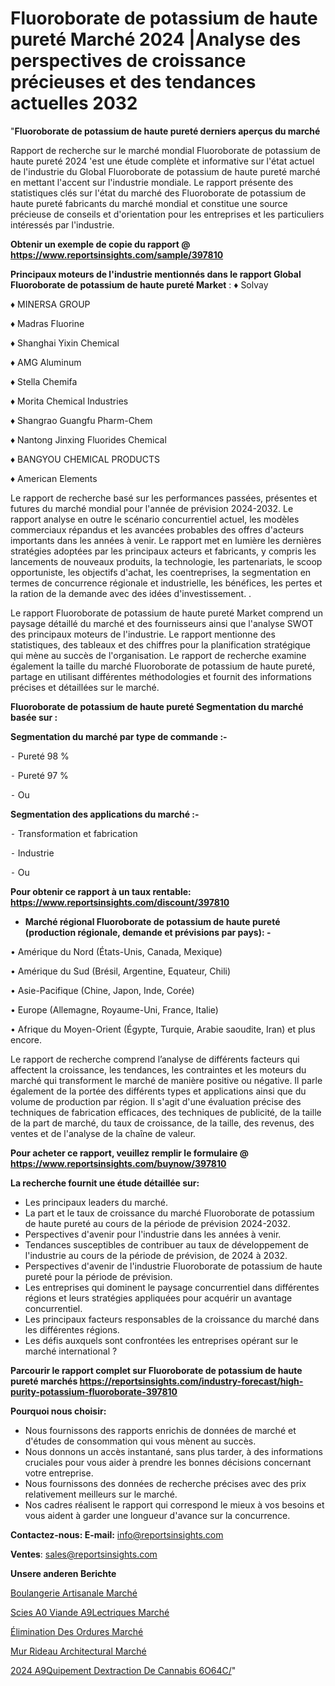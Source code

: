# Fluoroborate de potassium de haute pureté Marché 2024 |Analyse des perspectives de croissance précieuses et des tendances actuelles 2032

"<strong>Fluoroborate de potassium de haute pureté derniers aperçus du marché</strong>

Rapport de recherche sur le marché mondial Fluoroborate de potassium de haute pureté 2024 'est une étude complète et informative sur l'état actuel de l'industrie du Global Fluoroborate de potassium de haute pureté marché en mettant l'accent sur l'industrie mondiale. Le rapport présente des statistiques clés sur l'état du marché des Fluoroborate de potassium de haute pureté fabricants du marché mondial et constitue une source précieuse de conseils et d'orientation pour les entreprises et les particuliers intéressés par l'industrie.

<strong>Obtenir un exemple de copie du rapport @ <a href=https://www.reportsinsights.com/sample/397810>https://www.reportsinsights.com/sample/397810</a></strong>

<strong>Principaux moteurs de l'industrie mentionnés dans le rapport Global Fluoroborate de potassium de haute pureté Market</strong> :
♦ Solvay

♦ MINERSA GROUP

♦ Madras Fluorine

♦ Shanghai Yixin Chemical

♦ AMG Aluminum

♦ Stella Chemifa

♦ Morita Chemical Industries

♦ Shangrao Guangfu Pharm-Chem

♦ Nantong Jinxing Fluorides Chemical

♦ BANGYOU CHEMICAL PRODUCTS

♦ American Elements

Le rapport de recherche basé sur les performances passées, présentes et futures du marché mondial pour l'année de prévision 2024-2032. Le rapport analyse en outre le scénario concurrentiel actuel, les modèles commerciaux répandus et les avancées probables des offres d'acteurs importants dans les années à venir. Le rapport met en lumière les dernières stratégies adoptées par les principaux acteurs et fabricants, y compris les lancements de nouveaux produits, la technologie, les partenariats, le scoop opportuniste, les objectifs d'achat, les coentreprises, la segmentation en termes de concurrence régionale et industrielle, les bénéfices, les pertes et la ration de la demande avec des idées d'investissement. .

Le rapport Fluoroborate de potassium de haute pureté Market comprend un paysage détaillé du marché et des fournisseurs ainsi que l'analyse SWOT des principaux moteurs de l'industrie. Le rapport mentionne des statistiques, des tableaux et des chiffres pour la planification stratégique qui mène au succès de l'organisation. Le rapport de recherche examine également la taille du marché Fluoroborate de potassium de haute pureté, partage en utilisant différentes méthodologies et fournit des informations précises et détaillées sur le marché.

<strong>Fluoroborate de potassium de haute pureté Segmentation du marché basée sur :</strong>

<strong>Segmentation du marché par type de commande :-</strong>

⁃ Pureté 98 %

⁃ Pureté 97 %

⁃ Ou

<strong>Segmentation des applications du marché :-</strong>

⁃ Transformation et fabrication

⁃ Industrie

⁃ Ou

<strong>Pour obtenir ce rapport à un taux rentable: <a href=https://www.reportsinsights.com/discount/397810>https://www.reportsinsights.com/discount/397810</a></strong>
<ul>
  <li><strong>Marché régional Fluoroborate de potassium de haute pureté (production régionale, demande et prévisions par pays): -</strong></li>
</ul>
• Amérique du Nord (États-Unis, Canada, Mexique)

• Amérique du Sud (Brésil, Argentine, Equateur, Chili)

• Asie-Pacifique (Chine, Japon, Inde, Corée)

• Europe (Allemagne, Royaume-Uni, France, Italie)

• Afrique du Moyen-Orient (Égypte, Turquie, Arabie saoudite, Iran) et plus encore.

Le rapport de recherche comprend l’analyse de différents facteurs qui affectent la croissance, les tendances, les contraintes et les moteurs du marché qui transforment le marché de manière positive ou négative. Il parle également de la portée des différents types et applications ainsi que du volume de production par région. Il s'agit d'une évaluation précise des techniques de fabrication efficaces, des techniques de publicité, de la taille de la part de marché, du taux de croissance, de la taille, des revenus, des ventes et de l'analyse de la chaîne de valeur.

<strong>Pour acheter ce rapport, veuillez remplir le formulaire @   <a href=https://www.reportsinsights.com/buynow/397810>https://www.reportsinsights.com/buynow/397810</a></strong>

<strong>La recherche fournit une étude détaillée sur:</strong>
<ul>
  <li>Les principaux leaders du marché.</li>
  <li>La part et le taux de croissance du marché Fluoroborate de potassium de haute pureté au cours de la période de prévision 2024-2032.</li>
  <li>Perspectives d'avenir pour l'industrie dans les années à venir.</li>
  <li>Tendances susceptibles de contribuer au taux de développement de l'industrie au cours de la période de prévision, de 2024 à 2032.</li>
  <li>Perspectives d'avenir de l'industrie Fluoroborate de potassium de haute pureté pour la période de prévision.</li>
  <li>Les entreprises qui dominent le paysage concurrentiel dans différentes régions et leurs stratégies appliquées pour acquérir un avantage concurrentiel.</li>
  <li>Les principaux facteurs responsables de la croissance du marché dans les différentes régions.</li>
  <li>Les défis auxquels sont confrontées les entreprises opérant sur le marché international ?</li>
</ul>

<strong>Parcourir le rapport complet sur Fluoroborate de potassium de haute pureté marchés <a href=https://reportsinsights.com/industry-forecast/high-purity-potassium-fluoroborate-397810>https://reportsinsights.com/industry-forecast/high-purity-potassium-fluoroborate-397810</a></strong>

<strong>Pourquoi nous choisir:</strong>
<ul>
  <li>Nous fournissons des rapports enrichis de données de marché et d'études de consommation qui vous mènent au succès.</li>
  <li>Nous donnons un accès instantané, sans plus tarder, à des informations cruciales pour vous aider à prendre les bonnes décisions concernant votre entreprise.</li>
  <li>Nous fournissons des données de recherche précises avec des prix relativement meilleurs sur le marché.</li>
  <li>Nos cadres réalisent le rapport qui correspond le mieux à vos besoins et vous aident à garder une longueur d'avance sur la concurrence.</li>
</ul>
<strong>Contactez-nous:
</strong><strong>E-mail:</strong> <a href=mailto:info@reportsinsights.com>info@reportsinsights.com</a>

<strong>Ventes</strong>: <a href=mailto:sales@reportsinsights.com>sales@reportsinsights.com</a>

<strong>Unsere anderen Berichte</strong>

<a href=https://www.linkedin.com/pulse/boulangerie-artisanale-march%C3%A9-taille-part-perspectives-oreuc/>Boulangerie Artisanale Marché</a>

<a href=https://www.linkedin.com/pulse/scies-%C3%A0-viande-%C3%A9lectriques-march%C3%A9-2024-2032-3caec/>Scies A0 Viande A9Lectriques Marché</a>

<a href=https://www.linkedin.com/pulse/élimination-des-ordures-marché-analyse-hjb6c/>Élimination Des Ordures Marché</a>

<a href=https://www.linkedin.com/pulse/mur-rideau-architectural-march%C3%A9informations-couvertes-cawdf/>Mur Rideau Architectural Marché</a>

<a href=https://www.linkedin.com/pulse/2024-%C3%A9quipement-dextraction-de-cannabis-6o64c/>2024 A9Quipement Dextraction De Cannabis 6O64C/</a>"
